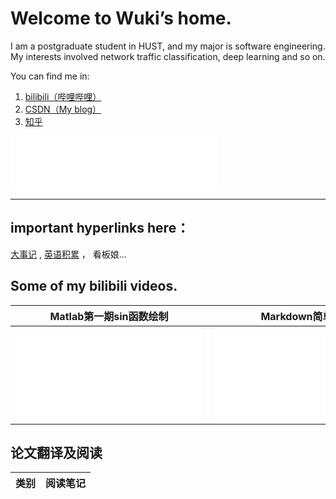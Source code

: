# Welcome to Wuki’s home.
I am a postgraduate student in HUST, and my major is software engineering. My interests involved network traffic classification, deep learning and so on.  
  
You can find me in:  
1. [bilibili（哔哩哔哩）](https://space.bilibili.com/101135753)
2. [CSDN（My blog）](https://blog.csdn.net/csdnliwenqi)
3. [知乎](https://www.zhihu.com/people/waknmo)
<html><iframe frameborder="no" border="0" marginwidth="0" marginheight="0" width=330 height=86 src="//music.163.com/outchain/player?type=2&id=1368934278&auto=1&height=66"></iframe></html>

---
## important hyperlinks here：  
[大事记](./news)  ,   [英语积累](./english)  ， 看板娘...

## Some of my bilibili videos.  

|Matlab第一期sin函数绘制|Markdown简单入门|看机器人啦|
|----|----|----|
|<iframe src="//player.bilibili.com/player.html?aid=65065460&bvid=BV1j4411r7ie&cid=112933209&page=1" scrolling="no" border="0" frameborder="no" framespacing="0" allowfullscreen="true"> </iframe>|<iframe src="//player.bilibili.com/player.html?aid=795597097&bvid=BV1oC4y1W7TM&cid=188078397&page=1" scrolling="no" border="0" frameborder="no" framespacing="0" allowfullscreen="true"> </iframe>|<iframe src="//player.bilibili.com/player.html?aid=64455516&bvid=BV1M4411Z7Pa&cid=111905216&page=1" scrolling="no" border="0" frameborder="no" framespacing="0" allowfullscreen="true"> </iframe>|  

## 论文翻译及阅读
|类别|阅读笔记|
|---|---|


